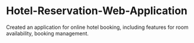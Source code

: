 # Hotel-Reservation-Web-Application
 Created an application for online hotel booking, including features for room  availability, booking management.
